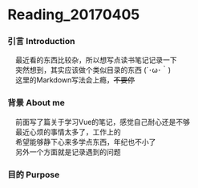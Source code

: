 # Reading_20170405
### 引言 Introduction
&nbsp;&nbsp;&nbsp;&nbsp;最近看的东西比较杂，所以想写点读书笔记记录一下</br>
&nbsp;&nbsp;&nbsp;&nbsp;突然想到，其实应该做个类似目录的东西 (´･ω･｀)</br>
&nbsp;&nbsp;&nbsp;&nbsp;这里的Markdown写法会上瘾，~~不要停~~</br>

### 背景 About me
&nbsp;&nbsp;&nbsp;&nbsp;前面写了篇关于学习Vue的笔记，感觉自己耐心还是不够</br>
&nbsp;&nbsp;&nbsp;&nbsp;最近心烦的事情太多了，工作上的</br>
&nbsp;&nbsp;&nbsp;&nbsp;希望能够静下心来多学点东西，年纪也不小了</br>
&nbsp;&nbsp;&nbsp;&nbsp;另外一个方面就是记录遇到的问题</br>

### 目的 Purpose
